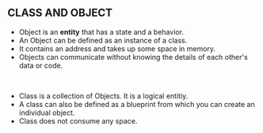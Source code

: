## CLASS AND OBJECT

- Object is an **entity** that has a state and a behavior.
- An Object can be defined as an instance of a class.
- It contains an address and takes up some space in memory.
- Objects can communicate without knowing the details of each other's data or code.
<br/>

- Class is a collection of Objects. It is a logical entitiy.
- A class can also be defined as a blueprint from which you can create an individual object.
- Class does not consume any space.

